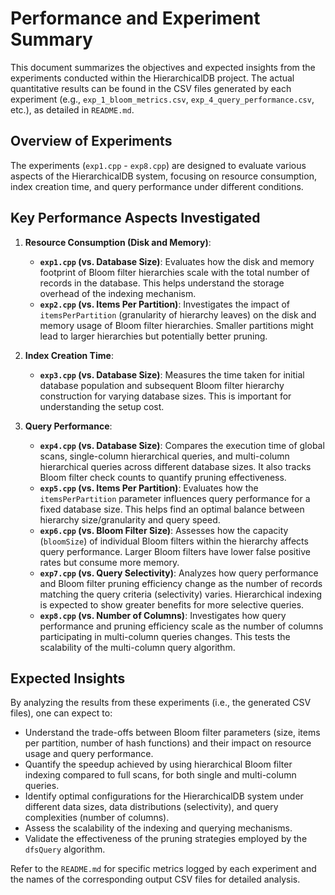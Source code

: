 # Performance and Experiment Summary

This document summarizes the objectives and expected insights from the experiments conducted within the HierarchicalDB project. The actual quantitative results can be found in the CSV files generated by each experiment (e.g., `exp_1_bloom_metrics.csv`, `exp_4_query_performance.csv`, etc.), as detailed in `README.md`.

## Overview of Experiments

The experiments (`exp1.cpp` - `exp8.cpp`) are designed to evaluate various aspects of the HierarchicalDB system, focusing on resource consumption, index creation time, and query performance under different conditions.

## Key Performance Aspects Investigated

1.  **Resource Consumption (Disk and Memory)**:
    *   **`exp1.cpp` (vs. Database Size)**: Evaluates how the disk and memory footprint of Bloom filter hierarchies scale with the total number of records in the database. This helps understand the storage overhead of the indexing mechanism.
    *   **`exp2.cpp` (vs. Items Per Partition)**: Investigates the impact of `itemsPerPartition` (granularity of hierarchy leaves) on the disk and memory usage of Bloom filter hierarchies. Smaller partitions might lead to larger hierarchies but potentially better pruning.

2.  **Index Creation Time**:
    *   **`exp3.cpp` (vs. Database Size)**: Measures the time taken for initial database population and subsequent Bloom filter hierarchy construction for varying database sizes. This is important for understanding the setup cost.

3.  **Query Performance**:
    *   **`exp4.cpp` (vs. Database Size)**: Compares the execution time of global scans, single-column hierarchical queries, and multi-column hierarchical queries across different database sizes. It also tracks Bloom filter check counts to quantify pruning effectiveness.
    *   **`exp5.cpp` (vs. Items Per Partition)**: Evaluates how the `itemsPerPartition` parameter influences query performance for a fixed database size. This helps find an optimal balance between hierarchy size/granularity and query speed.
    *   **`exp6.cpp` (vs. Bloom Filter Size)**: Assesses how the capacity (`bloomSize`) of individual Bloom filters within the hierarchy affects query performance. Larger Bloom filters have lower false positive rates but consume more memory.
    *   **`exp7.cpp` (vs. Query Selectivity)**: Analyzes how query performance and Bloom filter pruning efficiency change as the number of records matching the query criteria (selectivity) varies. Hierarchical indexing is expected to show greater benefits for more selective queries.
    *   **`exp8.cpp` (vs. Number of Columns)**: Investigates how query performance and pruning efficiency scale as the number of columns participating in multi-column queries changes. This tests the scalability of the multi-column query algorithm.

## Expected Insights

By analyzing the results from these experiments (i.e., the generated CSV files), one can expect to:

*   Understand the trade-offs between Bloom filter parameters (size, items per partition, number of hash functions) and their impact on resource usage and query performance.
*   Quantify the speedup achieved by using hierarchical Bloom filter indexing compared to full scans, for both single and multi-column queries.
*   Identify optimal configurations for the HierarchicalDB system under different data sizes, data distributions (selectivity), and query complexities (number of columns).
*   Assess the scalability of the indexing and querying mechanisms.
*   Validate the effectiveness of the pruning strategies employed by the `dfsQuery` algorithm.

Refer to the `README.md` for specific metrics logged by each experiment and the names of the corresponding output CSV files for detailed analysis. 